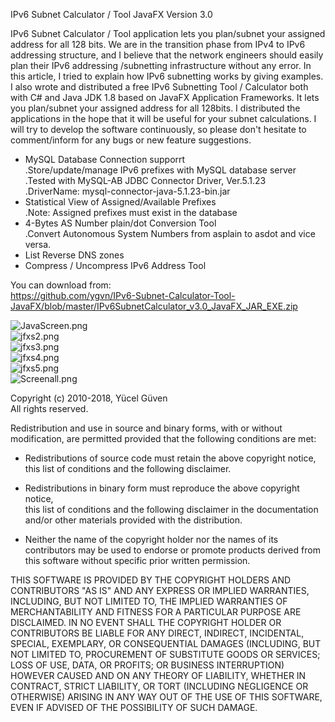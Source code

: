 IPv6 Subnet Calculator / Tool JavaFX Version 3.0   

IPv6 Subnet Calculator / Tool application lets you plan/subnet your assigned address for all 128 bits.
We are in the transition phase from IPv4 to IPv6 addressing structure, 
and I believe that the network engineers should easily plan their IPv6 
addressing /subnetting infrastructure without any error. In this 
article, I tried to explain how IPv6 subnetting works by giving 
examples. I also wrote and distributed a free IPv6 Subnetting Tool / 
Calculator both with C# and Java JDK 1.8 based on JavaFX Application 
Frameworks. It lets you plan/subnet your assigned address for all 
128bits. I distributed the applications in the hope that it will be 
useful for your subnet calculations. I will try to develop the software 
continuously, so please don't hesitate to comment/inform for any bugs or
 new feature suggestions.   
 
* MySQL Database Connection supporrt   
  .Store/update/manage IPv6 prefixes with MySQL database server   
  .Tested with MySQL-AB JDBC Connector Driver, Ver.5.1.23   
  .DriverName: mysql-connector-java-5.1.23-bin.jar   
* Statistical View of Assigned/Available Prefixes   
  .Note: Assigned prefixes must exist in the database    
* 4-Bytes AS Number plain/dot Conversion Tool    
  .Convert Autonomous System Numbers from asplain to asdot and vice versa.   
* List Reverse DNS zones   
* Compress / Uncompress IPv6 Address Tool

You can download from:   
https://github.com/ygvn/IPv6-Subnet-Calculator-Tool-JavaFX/blob/master/IPv6SubnetCalculator_v3.0_JavaFX_JAR_EXE.zip   

![JavaScreen.png](https://github.com/ygvn/IPv6-Subnet-Calculator-Tool-JavaFX/blob/master/JavaScreen.png|alt=JavaScreen.png)   
![jfxs2.png](https://github.com/ygvn/IPv6-Subnet-Calculator-Tool-JavaFX/blob/master/jfxS2.png|alt=jfxS2.png)   
![jfxs3.png](https://github.com/ygvn/IPv6-Subnet-Calculator-Tool-JavaFX/blob/master/jfxS3.png|alt=jfxS3.png)   
![jfxs4.png](https://github.com/ygvn/IPv6-Subnet-Calculator-Tool-JavaFX/blob/master/jfxS4.png|alt=jfxS4.png)   
![jfxs5.png](https://github.com/ygvn/IPv6-Subnet-Calculator-Tool-JavaFX/blob/master/jfxS5.png|alt=jfxS5.png)   
![Screenall.png](https://github.com/ygvn/IPv6-Subnet-Calculator-Tool-JavaFX/blob/master/jfxScreenAll.png|alt=jfxScreenAll.png)   


Copyright (c) 2010-2018, Yücel Güven   
All rights reserved.

Redistribution and use in source and binary forms, with or without
modification, are permitted provided that the following conditions are met:
      
* Redistributions of source code must retain the above copyright notice, this
list of conditions and the following disclaimer.
   
* Redistributions in binary form must reproduce the above copyright notice,   
this list of conditions and the following disclaimer in the documentation   
and/or other materials provided with the distribution.
   
* Neither the name of the copyright holder nor the names of its
contributors may be used to endorse or promote products derived from
this software without specific prior written permission.
      
THIS SOFTWARE IS PROVIDED BY THE COPYRIGHT HOLDERS AND CONTRIBUTORS "AS IS"
AND ANY EXPRESS OR IMPLIED WARRANTIES, INCLUDING, BUT NOT LIMITED TO, THE
IMPLIED WARRANTIES OF MERCHANTABILITY AND FITNESS FOR A PARTICULAR PURPOSE ARE
DISCLAIMED. IN NO EVENT SHALL THE COPYRIGHT HOLDER OR CONTRIBUTORS BE LIABLE
FOR ANY DIRECT, INDIRECT, INCIDENTAL, SPECIAL, EXEMPLARY, OR CONSEQUENTIAL
DAMAGES (INCLUDING, BUT NOT LIMITED TO, PROCUREMENT OF SUBSTITUTE GOODS OR
SERVICES; LOSS OF USE, DATA, OR PROFITS; OR BUSINESS INTERRUPTION) HOWEVER
CAUSED AND ON ANY THEORY OF LIABILITY, WHETHER IN CONTRACT, STRICT LIABILITY,
OR TORT (INCLUDING NEGLIGENCE OR OTHERWISE) ARISING IN ANY WAY OUT OF THE USE
OF THIS SOFTWARE, EVEN IF ADVISED OF THE POSSIBILITY OF SUCH DAMAGE.
